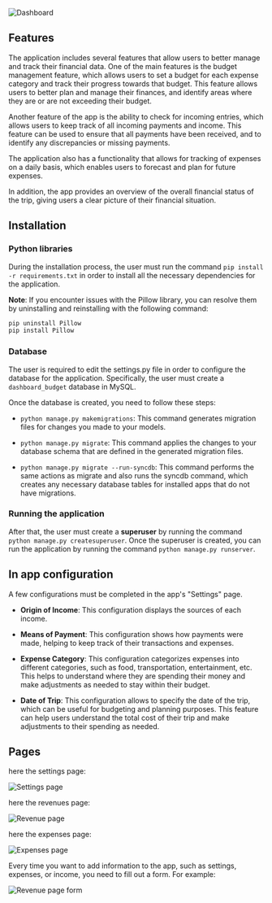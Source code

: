 ![Dashboard](/images/finance_dashboard.webp "dashboard")

## Features

The application includes several features that allow users to better manage and track their financial data. One of the main features is the budget management feature, which allows users to set a budget for each expense category and track their progress towards that budget. This feature allows users to better plan and manage their finances, and identify areas where they are or are not exceeding their budget.

Another feature of the app is the ability to check for incoming entries, which allows users to keep track of all incoming payments and income. This feature can be used to ensure that all payments have been received, and to identify any discrepancies or missing payments.

The application also has a functionality that allows for tracking of expenses on a daily basis, which enables users to forecast and plan for future expenses.

In addition, the app provides an overview of the overall financial status of the trip, giving users a clear picture of their financial situation.

## Installation

### Python libraries

During the installation process, the user must run the command `pip install -r requirements.txt` in order to install all the necessary dependencies for the application. 

**Note**: If you encounter issues with the Pillow library, you can resolve them by uninstalling and reinstalling with the following command:

```bash
pip uninstall Pillow
pip install Pillow
```

### Database

The user is required to edit the settings.py file in order to configure the database for the application. Specifically, the user must create a `dashboard_budget` database in MySQL.

Once the database is created, you need to follow these steps:

- `python manage.py makemigrations`: This command generates migration files for changes you made to your models.

- `python manage.py migrate`: This command applies the changes to your database schema that are defined in the generated migration files.

- `python manage.py migrate --run-syncdb`: This command performs the same actions as migrate and also runs the syncdb command, which creates any necessary database tables for installed apps that do not have migrations.

### Running the application

After that, the user must create a **superuser** by running the command `python manage.py createsuperuser`. Once the superuser is created, you can run the application by running the command `python manage.py runserver`.

## In app configuration

A few configurations must be completed in the app's "Settings" page.


- **Origin of Income**: This configuration displays the sources of each income.

- **Means of Payment**: This configuration shows how payments were made, helping to keep track of their transactions and expenses.

- **Expense Category**: This configuration categorizes expenses into different categories, such as food, transportation, entertainment, etc. This helps to understand where they are spending their money and make adjustments as needed to stay within their budget.

- **Date of Trip**: This configuration allows to specify the date of the trip, which can be useful for budgeting and planning purposes. This feature can help users understand the total cost of their trip and make adjustments to their spending as needed.


## Pages

here the settings page:

![Settings page](/images/finance_settings.webp "Settings page")

here the revenues page:

![Revenue page](/images/finance_recettes.webp "Revenue page")

here the expenses page:

![Expenses page](/images/finance_depenses.webp "Expenses page")

Every time you want to add information to the app, such as settings, expenses, or income, you need to fill out a form. For example:

![Revenue page form](/images/finance_depenses_form.webp "Revenue page form")